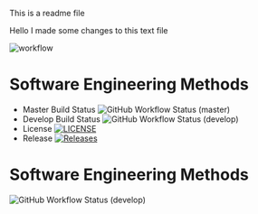 This is a readme file

Hello I made some changes to this text file

![workflow](https://github.com/STharHtet/sem1/actions/workflows/main.yml/badge.svg)




# Software Engineering Methods
* Master Build Status ![GitHub Workflow Status (master)](https://img.shields.io/github/actions/workflow/status/STharHtet/sem1/main.yml?branch=master)
* Develop Build Status ![GitHub Workflow Status (develop)](https://img.shields.io/github/actions/workflow/status/STharHtet/sem1/main.yml?branch=develop)
* License [![LICENSE](https://img.shields.io/github/license/STharHtet/sem.svg?style=flat-square)](https://github.com/STharHtet/sem1/blob/master/LICENSE)
* Release [![Releases](https://img.shields.io/github/release/STharHtet/sem1/all.svg?style=flat-square)](https://github.com/STharHtet/sem1/releases)


# Software Engineering Methods
![GitHub Workflow Status (develop)](https://img.shields.io/github/workflow/status/STharHtet/sem1/main.yml/develop?style=flat-square)